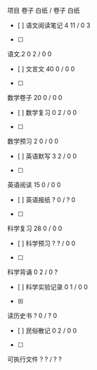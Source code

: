 项目 卷子 白纸 / 卷子 白纸
- [ ]
语文阅读笔记 4 11 / 0 3
- [ ]
语文.2 0 2 / 0 0
- [ ]
文言文 40 0 / 0 0
- [ ]
数学卷子 20 0 / 0 0
- [ ]
数学复习 0 2 / 0 0
- [ ]
数学预习 2 0 / 0 0
- [ ]
英语默写 3 2 / 0 0
- [ ]
英语阅读 15 0 / 0 0
- [ ]
英语报纸 ? 0 / ? 0
- [ ]
科学复习 28 0 / 0 0
- [ ]
科学预习 ? ? / 0 0
- [ ]
科学背诵 0 2 / 0 ?
- [ ]
科学实验记录 0 1 / 0 0
- [x]
读历史书 ? 0 / ? 0
- [ ]
民俗散记 0 2 / 0 0
- [ ]
可执行文件 ? ? / ? ?
